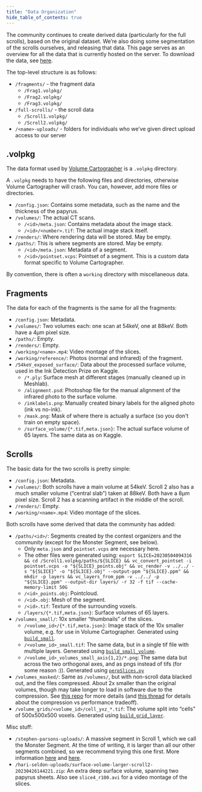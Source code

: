 ```yaml
---
title: "Data Organization"
hide_table_of_contents: true
---
```


<head>
  <html data-theme="dark" />

  <meta
    name="description"
    content="A $1,000,000+ machine learning and computer vision competition"
  />

  <meta property="og:type" content="website" />
  <meta property="og:url" content="https://scrollprize.org" />
  <meta property="og:title" content="Vesuvius Challenge" />
  <meta
    property="og:description"
    content="A $1,000,000+ machine learning and computer vision competition"
  />
  <meta
    property="og:image"
    content="https://scrollprize.org/img/social/opengraph.jpg"
  />

  <meta property="twitter:card" content="summary_large_image" />
  <meta property="twitter:url" content="https://scrollprize.org" />
  <meta property="twitter:title" content="Vesuvius Challenge" />
  <meta
    property="twitter:description"
    content="A $1,000,000+ machine learning and computer vision competition"
  />
  <meta
    property="twitter:image"
    content="https://scrollprize.org/img/social/opengraph.jpg"
  />
</head>

The community continues to create derived data (particularly for the full scrolls), based on the original dataset. We’re also doing some segmentation of the scrolls ourselves, and releasing that data. This page serves as an overview for all the data that is currently hosted on the server. To download the data, see [here](data#how-to-download-the-data).

The top-level structure is as follows:
* `/fragments/` - the fragment data
  * `/Frag1.volpkg/`
  * `/Frag2.volpkg/`
  * `/Frag3.volpkg/`
* `/full-scrolls/` - the scroll data
  * `/Scroll1.volpkg/`
  * `/Scroll2.volpkg/`
* `/<name>-uploads/` - folders for individuals who we’ve given direct upload access to our server

## .volpkg

The data format used by [Volume Cartographer](tutorial3) is a `.volpkg` directory.

A `.volpkg` needs to have the following files and directories, otherwise Volume Cartographer will crash. You can, however, add more files or directories.

* `/config.json`: Contains some metadata, such as the name and the thickness of the papyrus.
* `/volumes/`: The actual CT scans.
  * `/<id>/meta.json`: Contains metadata about the image stack.
  * `/<id>/<number>.tif`: The actual image stack itself.
* `/renders/`: Where rendering data will be stored. May be empty.
* `/paths/`: This is where segments are stored. May be empty.
  * `/<id>/meta.json`: Metadata of a segment.
  * `/<id>/pointset.vcps`: Pointset of a segment. This is a custom data format specific to Volume Cartographer.

By convention, there is often a `working` directory with miscellaneous data.

## Fragments

The data for each of the fragments is the same for all the fragments:
* `/config.json`: Metadata.
* `/volumes/`: Two volumes each: one scan at 54keV, one at 88keV. Both have a 4µm pixel size.
* `/paths/`: Empty.
* `/renders/`: Empty.
* `/working/<name>.mp4`: Video montage of the slices.
* `/working/reference/`: Photos (normal and infrared) of the fragment.
* `/54keV_exposed_surface/`: Data about the processed surface volume, used in the Ink Detection Prize on Kaggle.
  * `/*.ply`: Surface mesh at different stages (manually cleaned up in Meshlab).
  * `/alignment.psd`: Photoshop file for the manual alignment of the infrared photo to the surface volume.
  * `/inklabels.png`: Manually created binary labels for the aligned photo (ink vs no-ink).
  * `/mask.png`: Mask of where there is actually a surface (so you don't train on empty space).
  * `/surface_volume/{*.tif,meta.json}`: The actual surface volume of 65 layers. The same data as on Kaggle.

## Scrolls

The basic data for the two scrolls is pretty simple:
* `/config.json`: Metadata.
* `/volumes/`: Both scrolls have a main volume at 54keV. Scroll 2 also has a much smaller volume (“central slab”) taken at 88keV. Both have a 8µm pixel size. Scroll 2 has a scanning artifact in the middle of the scroll.
* `/renders/`: Empty.
* `/working/<name>.mp4`: Video montage of the slices.

Both scrolls have some derived that data the community has added:
* `/paths/<id>/`: Segments created by the contest organizers and the community (except for the Monster Segment, see below).
  * Only `meta.json` and `pointset.vcps` are necessary here.
  * The other files were generated using: `export SLICE=20230504094316 && cd /Scroll1.volpkg/paths/${SLICE} && vc_convert_pointset -i pointset.vcps -o "${SLICE}_points.obj" && vc_render -v ../../ -s "${SLICE}" -o "${SLICE}.obj" --output-ppm "${SLICE}.ppm" && mkdir -p layers && vc_layers_from_ppm -v ../../ -p "${SLICE}.ppm" --output-dir layers/ -r 32 -f tif --cache-memory-limit 50G`
  * `/<id>_points.obj`: Pointcloud.
  * `/<id>.obj`: Mesh of the segment.
  * `/<id>.tif`: Texture of the surrounding voxels.
  * `/layers/{*.tif,meta.json}`: Surface volumes of 65 layers.
* `/volumes_small/`: 10x smaller “thumbnails” of the slices.
  * `/<volume_id>/{*.tif,meta.json}`: Image stack of the 10x smaller volume, e.g. for use in Volume Cartographer. Generated using [`build_small`](https://github.com/spelufo/vesuvius-build/).
  * `/<volume_id>_small.tif`: The same data, but in a single tif file with multiple layers. Generated using [`build_small_volume`](https://github.com/spelufo/vesuvius-build/).
  * `/<volume_id>_volumes_small_axis{1,2}/*.png`: The same data but across the two orthogonal axes, and as pngs instead of tifs (for some reason :)). Generated using [`perpSlices.py`](https://discord.com/channels/1079907749569237093/1104099152469704838/1104105003314053191)
* `/volumes_masked/`: Same as `/volumes/`, but with non-scroll data blacked out, and the files compressed. About 2x smaller than the original volumes, though may take longer to load in software due to the compression. See [this repo](https://github.com/JamesDarby345/segment-anything-vesuvius) for more details (and [this thread](https://discord.com/channels/1079907749569237093/1105181650415001741) for details about the compression vs performance tradeoff).
* `/volume_grids/<volume_id>/cell_yxz_*.tif`: The volume split into “cells” of 500x500x500 voxels. Generated using [`build_grid_layer`](https://github.com/spelufo/vesuvius-build/).

Misc stuff:
* `/stephen-parsons-uploads/`: A massive segment in Scroll 1, which we call the Monster Segment. At the time of writing, it is larger than all our other segments combined, so we recommend trying this one first. More information [here](https://discord.com/channels/1079907749569237093/1079907750265499772/1104116512396161144) and [here](https://discord.com/channels/1079907749569237093/1079907750265499772/1102710816656064663).
* `/hari-seldon-uploads/surface-volume-larger-scroll2-20230426144221.zip`: An extra deep surface volume, spanning two papyrus sheets. Also see `slice4_r100.avi` for a video montage of the slices.
